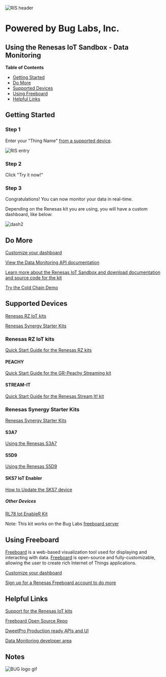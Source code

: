 ![RIS header](https://github.com/buglabs/Synergy-Starter-Kit/raw/master/Pictures/RIS%20header.PNG)

# Powered by Bug Labs, Inc. 
## Using the Renesas IoT Sandbox - Data Monitoring

**Table of Contents** 
- [Getting Started](#getting-started)
- [Do More](#do-more)
- [Supported Devices](#supported-devices)
- [Using Freeboard](#using-freeboard)
- [Helpful Links](#helpful-links)

## Getting Started

### Step 1 

Enter your "Thing Name" [from a supported device](#supported-devices).

![RIS entry](https://github.com/buglabs/Synergy-Starter-Kit/raw/master/Pictures/RIS%20entry.PNG)

### Step 2 

Click "Try it now!"

### Step 3

Congratulations! You can now monitor your data in real-time. 

Depending on the Renesas kit you are using, you will have a custom dashboard, like below:

![dash2](https://github.com/buglabs/Synergy-Starter-Kit/raw/master/Pictures/dash2.PNG)

## Do More

[Customize your dashboard](https://github.com/buglabs/Synergy-Starter-Kit/raw/master/README.md#using-freeboard)

[View the Data Monitoring API documentation](https://renesas.dweet.io/play/)

[Learn more about the Renesas IoT Sandbox and download documentation and source code for the kit](https://www.renesas.com/iotsandbox)

[Try the Cold Chain Demo](https://github.com/buglabs/Synergy-Starter-Kit/blob/master/Cold%20Chain/User%20Guide.md) 

## Supported Devices

[Renesas RZ IoT kits](#renesas-rz-iot-kits)

[Renesas Synergy Starter Kits](#renesas-synergy-starter-kits)

### Renesas RZ IoT kits

[Quick Start Guide for the Renesas RZ kits](https://github.com/buglabs/Renesas-RZ-Solution-Kits/blob/master/README.md)

#### PEACHY

[Quick Start Guide for the GR-Peachy Streaming kit](https://github.com/buglabs/Renesas-RZ-Solution-Kits/blob/master/GR-Peach/Quick%20Start%20Guide.md)

#### STREAM-IT

[Quick Start Guide for the Renesas Stream It! kit](https://github.com/buglabs/Renesas-RZ-Solution-Kits/blob/master/Stream-It/Quick%20Start%20Guide.md)

### Renesas Synergy Starter Kits

[Renesas Synergy Starter Kits](https://github.com/buglabs/Synergy-Starter-Kit)

#### S3A7

[Using the Renesas S3A7](https://github.com/buglabs/Synergy-Starter-Kit/blob/master/S3A7/readme.md)

#### S5D9

[Using the Renesas S5D9](https://github.com/buglabs/Synergy-Starter-Kit/blob/master/README.md)

#### SKS7 IoT Enabler

[How to Update the SKS7 device](https://github.com/buglabs/Synergy-Starter-Kit/tree/master/Files/SKS7)

##### Other Devices

[RL78 Iot EnableR Kit](https://github.com/buglabs/iot-enabler-kit)

Note: This kit works on the Bug Labs [freeboard server](https://freeboard.io)

## Using Freeboard

[Freeboard](https://freeboard.io) is a web-based visualization tool used for displaying and interacting with data. [Freeboard](https://freeboard.io) is open-source and fully-customizable, allowing the user to create rich Internet of Things applications.

[Customize your dashboard](https://github.com/buglabs/Synergy-Starter-Kit/blob/master/README.md#using-freeboard)

[Sign up for a Renesas Freeboard account to do more](https://renesas.freeboard.io/signup)


## Helpful Links

[Support for the Renesas IoT kits](http://renesasrulz.com/iot/)

[Freeboard Open Source Repo](https://github.com/Freeboard/freeboard)

[DweetPro Production ready APIs and UI](https://dweetpro.io)

[Data Monitoring developer area](https://renesas.dweet.io/) 


## Notes


![BUG logo gif](https://github.com/buglabs/Synergy-Starter-Kit/raw/master/Pictures/BUG_logo_gif.gif)
